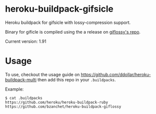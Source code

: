 heroku-buildpack-gifsicle
=========================

Heroku buildpack for gifsicle with lossy-compression support.

Binary for gificle is compiled using the a release on [giflossy's repo](https://github.com/kornelski/giflossy).

Current version: 1.91

Usage
=====

To use, checkout the usage guide on https://github.com/ddollar/heroku-buildpack-multi then add this repo in your `.buildpacks`.

Example:

    $ cat .buildpacks
    https://github.com/heroku/heroku-buildpack-ruby
    https://github.com/bzanchet/heroku-buildpack-giflossy
